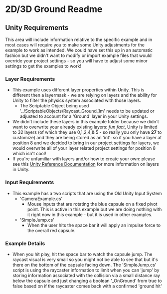 # 2D/3D Ground Readme

## Unity Requirements

This area will include information relative to the specific example and in most cases will require you to make some Unity adjustments for the example to work as intended. We could have set this up in an automatic fashion but we didn't want to modify or import example files that would override your project settings - so you will have to adjust some minor settings to get the examples to work!

### Layer Requirements

* This example uses different layer properties within Unity. This is different then a layermask - we are relying on layers and the ability for Unity to filter the physics system associated with those layers.
  * The Scriptable Object being used '../ScriptableObjects/Raycast_Ground_1m' needs to be updated or adjusted to account for a 'Ground' layer in your Unity settings.
* We didn't include these layers in this example folder because we didn't want to overwrite your already existing layers: *fun fact*, Unity is limited to 32 layers (of which they use 0,1,2,4,& 5 - so really you only have **27** to customize) and they are being stored as an 'int': so if you have a layer at position 8 and we decided to bring in our project settings for layers, we would overwrite all of your layer related project settings for position 8 which isn't cool!
* If you're unfamiliar with layers and/or how to create your own: please see this [Unity Reference Documentation](https://docs.unity3d.com/2022.2/Documentation/Manual/Layers.html) for more information on layers in Unity.

### Input Requirements

* This example has a two scripts that are using the Old Unity Input System
  * 'CameraExample.cs'
    * Mouse inputs that are rotating the blue capsule on a fixed pivot point. This is active in this example but we are doing nothing with it right now in this example - but it is used in other examples.
  * 'SimpleJump.cs'
    * When the user hits the space bar it will apply an impulse force to the overall red capsule.

### Example Details

* When you hit play, hit the space bar to watch the capsule jump. The raycast visual is very small so you might not be able to see that but it's there on the bottom of the capsule facing down. The 'SimpleJump.cs' script is using the raycaster information to limit when you can 'jump' by storing information associated with the collision via a small distance ray below the capsule and just changing a boolean '_OnGround' from true to false based on if the raycaster comes back with a confirmed 'ground hit'
